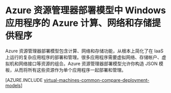<!-- Ibiza portal: tested -->

<properties
   pageTitle="计算、网络 和存储提供程序 | Azure"
   description="Azure 资源管理器中 Windows 应用程序的计算、网络和存储资源提供程序（CRP、NRP 和 SRP）的概念性概述"
   services="virtual-machines-windows"
   documentationCenter=""
   authors="mahthi"
   manager="timlt"
   editor=""
   tags="azure-resource-manager,azure-service-management"/>

<tags
	ms.service="virtual-machines-windows"
	ms.date="04/29/2015"
	wacn.date="06/07/2016"/>

# Azure 资源管理器部署模型中 Windows 应用程序的 Azure 计算、网络和存储提供程序

Azure 资源管理器部署模型包含计算、网络和存储功能，从根本上简化了在 IaaS 上运行的复杂应用程序的部署和管理。很多应用程序需要虚拟网络、存储帐户、虚拟机和网络接口等资源的组合。Azure 资源管理器部署模型允许你构造 JSON 模板，从而将所有这些资源作为单个应用程序一起部署和管理。

[AZURE.INCLUDE [virtual-machines-common-compare-deployment-models](../includes/virtual-machines-common-compare-deployment-models.md)]

<!---HONumber=Mooncake_0411_2016-->